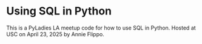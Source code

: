 # Using SQL in Python 

This is a PyLadies LA meetup code for how to use SQL in Python.
Hosted at USC on April 23, 2025 by Annie Flippo.
